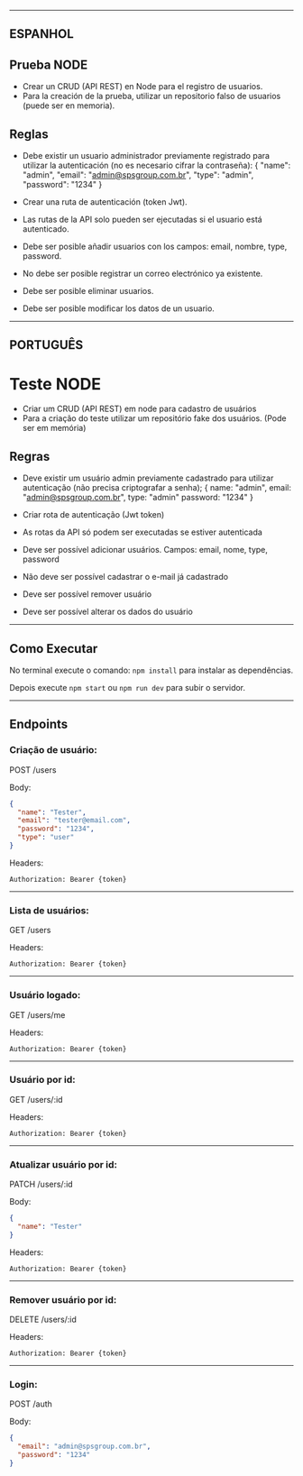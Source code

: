 ----------------------------------
ESPANHOL
----------------------------------

## Prueba NODE

- Crear un CRUD (API REST) en Node para el registro de usuarios.
- Para la creación de la prueba, utilizar un repositorio falso de usuarios (puede ser en memoria).

## Reglas

- Debe existir un usuario administrador previamente registrado para utilizar la autenticación (no es necesario cifrar la contraseña):
{
  "name": "admin",
  "email": "admin@spsgroup.com.br",
  "type": "admin",
  "password": "1234"
}

- Crear una ruta de autenticación (token Jwt).
- Las rutas de la API solo pueden ser ejecutadas si el usuario está autenticado.
- Debe ser posible añadir usuarios con los campos: email, nombre, type, password.
- No debe ser posible registrar un correo electrónico ya existente.
- Debe ser posible eliminar usuarios.
- Debe ser posible modificar los datos de un usuario.


----------------------------------
PORTUGUÊS
----------------------------------

# Teste NODE

- Criar um CRUD (API REST) em node para cadastro de usuários
- Para a criação do teste utilizar um repositório fake dos usuários. (Pode ser em memória)

## Regras

- Deve existir um usuário admin previamente cadastrado para utilizar autenticação (não precisa criptografar a senha);
  {
    name: "admin",
    email: "admin@spsgroup.com.br",
    type: "admin"
    password: "1234"
  }

- Criar rota de autenticação (Jwt token)
- As rotas da API só podem ser executadas se estiver autenticada
- Deve ser possível adicionar usuários. Campos: email, nome, type, password
- Não deve ser possível cadastrar o e-mail já cadastrado
- Deve ser possível remover usuário
- Deve ser possível alterar os dados do usuário


----------------------------------
Como Executar
----------------------------------
No terminal execute o comando: `npm install` para instalar as dependências.

Depois execute `npm start` ou `npm run dev` para subir o servidor.

----------------------------------
Endpoints
----------------------------------
### Criação de usuário:

POST /users

Body:
```json
{
  "name": "Tester",
  "email": "tester@email.com",
  "password": "1234",
  "type": "user"
}
```

Headers:
```
Authorization: Bearer {token}
```

----------------------------------
### Lista de usuários:

GET /users

Headers:
```
Authorization: Bearer {token}
```

----------------------------------
### Usuário logado:

GET /users/me

Headers:
```
Authorization: Bearer {token}
```

----------------------------------
### Usuário por id:

GET /users/:id

Headers:
```
Authorization: Bearer {token}
```

----------------------------------
### Atualizar usuário por id:

PATCH /users/:id

Body:
```json
{
  "name": "Tester"
}
```

Headers:
```
Authorization: Bearer {token}
```

----------------------------------
### Remover usuário por id:

DELETE /users/:id

Headers:
```
Authorization: Bearer {token}
```

----------------------------------
### Login:

POST /auth

Body:
```json
{
  "email": "admin@spsgroup.com.br",
  "password": "1234"
}
```
